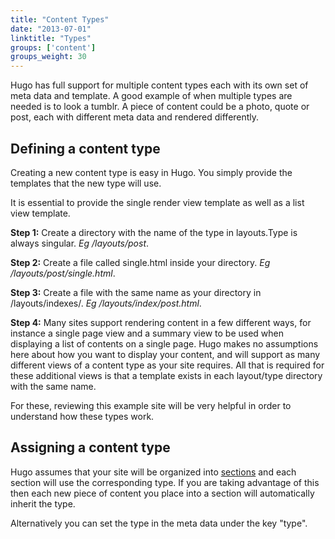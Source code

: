 ```yaml
---
title: "Content Types"
date: "2013-07-01"
linktitle: "Types"
groups: ['content']
groups_weight: 30
---
```


Hugo has full support for multiple content types each with its own set
of meta data and template. A good example of when multiple types are
needed is to look a tumblr. A piece of content could be a photo, quote
or post, each with different meta data and rendered differently.


## Defining a content type

Creating a new content type is easy in Hugo. You simply provide the
templates that the new type will use.

It is essential to provide the single render view template as well as a
list view template.

**Step 1:**
Create a directory with the name of the type in layouts.Type is always singular.  *Eg /layouts/post*.

**Step 2:**
Create a file called single.html inside your directory. *Eg /layouts/post/single.html*.

**Step 3:**
Create a file with the same name as your directory in /layouts/indexes/. *Eg /layouts/index/post.html*.

**Step 4:**
Many sites support rendering content in a few different ways, for
instance a single page view and a summary view to be used when displaying a list
of contents on a single page. Hugo makes no assumptions here about how you want
to display your content, and will support as many different views of a content
type as your site requires. All that is required for these additional views is
that a template exists in each layout/type directory with the same name.

For these, reviewing this example site will be very helpful in order to understand how these types work.

## Assigning a content type

Hugo assumes that your site will be organized into [sections](/content/sections)
and each section will use the corresponding type. If you are taking advantage of
this then each new piece of content you place into a section will automatically
inherit the type.

Alternatively you can set the type in the meta data under the key "type".



